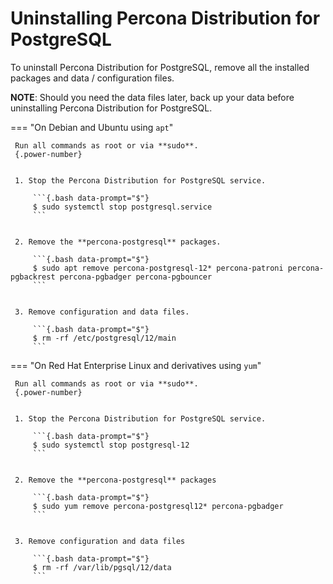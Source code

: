# Uninstalling Percona Distribution for PostgreSQL

To uninstall Percona Distribution for PostgreSQL, remove all the installed packages and data / configuration files.

**NOTE**: Should you need the data files later, back up your data before uninstalling Percona Distribution for PostgreSQL.

=== "On Debian and Ubuntu using `apt`"

     Run all commands as root or via **sudo**.
     {.power-number}


     1. Stop the Percona Distribution for PostgreSQL service.

         ```{.bash data-prompt="$"}
         $ sudo systemctl stop postgresql.service
         ```


     2. Remove the **percona-postgresql** packages.

         ```{.bash data-prompt="$"}
         $ sudo apt remove percona-postgresql-12* percona-patroni percona-pgbackrest percona-pgbadger percona-pgbouncer
         ```


     3. Remove configuration and data files.
         
         ```{.bash data-prompt="$"}
         $ rm -rf /etc/postgresql/12/main
         ```

=== "On Red Hat Enterprise Linux and derivatives using `yum`"

     Run all commands as root or via **sudo**.
     {.power-number}


     1. Stop the Percona Distribution for PostgreSQL service.

         ```{.bash data-prompt="$"}
         $ sudo systemctl stop postgresql-12
         ```


     2. Remove the **percona-postgresql** packages

         ```{.bash data-prompt="$"}
         $ sudo yum remove percona-postgresql12* percona-pgbadger
         ```


     3. Remove configuration and data files

         ```{.bash data-prompt="$"}
         $ rm -rf /var/lib/pgsql/12/data
         ```
